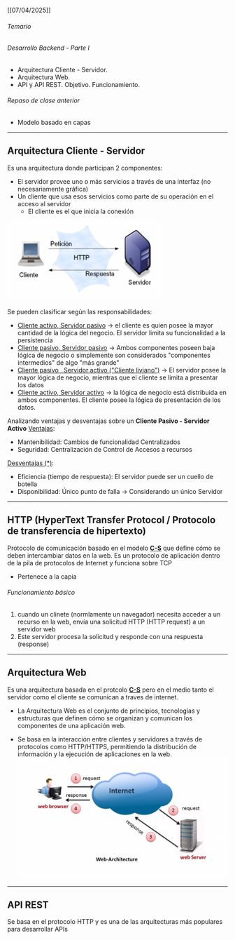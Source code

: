 [[07/04/2025]]

###### Temario
###### Desarrollo Backend - Parte I
- Arquitectura Cliente - Servidor. 
- Arquitectura Web. 
- API y API REST. Objetivo. Funcionamiento.

###### Repaso de clase anterior
* Modelo basado en capas

---

## Arquitectura Cliente - Servidor
Es una arquitectura donde participan 2 componentes:

* El servidor provee uno o más servicios a través de una interfaz (no necesariamente gráfica)
* Un cliente que usa esos servicios como parte de su operación en el acceso al servidor
    * El cliente es el que inicia la conexión 

![cliente-servidor](img/cliente-servidor.png)

Se pueden clasificar según las responsabilidades: 
 * <u>Cliente activo, Servidor pasivo</u> $\to$ el cliente es quien posee la mayor cantidad de la lógica del negocio. El servidor limita su funcionalidad a la persistencia
 * <u>Cliente pasivo, Servidor pasivo</u>  $\to$ Ambos componentes poseen baja lógica de negocio o simplemente son considerados "componentes intermedios" de algo "más grande"
 * <u>Cliente pasivo , Servidor activo ("Cliente liviano")</u>  $\to$ El servidor posee la mayor lógica de negocio, mientras que el cliente se limita a presentar los datos
 * <u>Cliente activo, Servidor activo</u>  $\to$ la lógica de negocio está distribuida en ambos componentes. El cliente posee la lógica de presentación de los datos.


Analizando ventajas y desventajas sobre un **Cliente Pasivo - Servidor Activo** 
<u>Ventajas</u>:
* Mantenibilidad: Cambios de funcionalidad Centralizados
* Seguridad: Centralización de Control de Accesos a recursos

<u>Desventajas (*)</u>:
* Eficiencia (tiempo de respuesta): El servidor puede ser un cuello de botella
* Disponibilidad: Único punto de falla $\to$ Considerando un único Servidor

---
## HTTP (HyperText Transfer Protocol / Protocolo de transferencia de hipertexto)
Protocolo de comunicación basado en el modelo **<u>C-S</u>** que define cómo se deben intercambiar datos en la web. Es un protocolo de aplicación dentro de la pila de protocolos de Internet y funciona sobre TCP
* Pertenece a la capia

###### Funcionamiento básico
1. cuando un clinete (normlamente un navegador) necesita acceder a un recurso en la web, envía una solicitud HTTP (HTTP request) a un servidor web
2. Este servidor procesa la solicitud y responde con una respuesta (response)

---

## Arquitectura Web
Es una arquitectura basada en el protcolo <u>**C-S**</u> pero en el medio tanto el servidor como el cliente se comunican a traves de internet.

* La Arquitectura Web es el conjunto de principios, tecnologías y estructuras que definen cómo se organizan y comunican los componentes de una aplicación web.

* Se basa en la interacción entre clientes y servidores a través de protocolos como HTTP/HTTPS, permitiendo la distribución de información y la ejecución de aplicaciones en la web.
![arq-web](img/arq-web.png)

---
## API REST
Se basa en el protocolo HTTP y es una de las arquitecturas más populares para desarrollar APIs